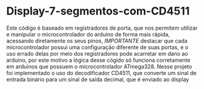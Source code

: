 # Display-7-segmentos-com-CD4511
Este código é baseado em registradores de porta, que nos permitem utilizar e manipular o microcontrolador do arduino de forma mais rápida, acessando 
diretamente os seus pinos, *IMPORTANTE* destacar que cada microcontrolador possui uma configuração diferente de suas portas, e o uso errado delas por meio
dos registradores pode acarretar em dano ao arduino, por este motivo a lógica desse cógido só funciona corretamente em arduinos que possuem o microcontrolador
ATmega328.
Nesse projeto foi implementado o uso do decodificador CD4511, que converte um sinal de entrada binário para um sinal de saída decimal, que é enviado ao display
